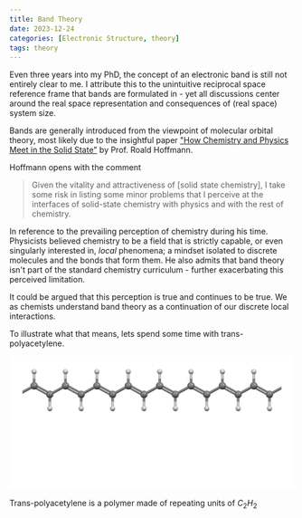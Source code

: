 ```yaml
---
title: Band Theory
date: 2023-12-24
categories: [Electronic Structure, theory]
tags: theory
---
```


Even three years into my PhD, the concept of an electronic band is still not entirely clear to me. I attribute this to the unintuitive reciprocal space reference frame that bands are formulated in - yet all discussions center around the real space representation and consequences of (real space) system size.  

Bands are generally introduced from the viewpoint of molecular orbital theory, most likely due to the insightful paper ["How Chemistry and Physics Meet in the Solid State"](https://onlinelibrary.wiley.com/doi/10.1002/anie.198708461) by Prof. Roald Hoffmann.

Hoffmann opens with the comment

> Given the vitality and attractiveness of [solid state chemistry], I take some risk in listing some minor problems that I perceive at the interfaces of solid-state chemistry  with  physics and with the rest of chemistry.

In reference to the prevailing perception of chemistry during his time. Physicists believed chemistry to be a field that is strictly capable, or even singularly interested in, *local* phenomena; a mindset isolated to discrete molecules and the bonds that form them. He also admits that band theory isn't part of the standard chemistry curriculum - further exacerbating this perceived limitation. 

It could be argued that this perception is true and continues to be true. We as chemists understand band theory as a continuation of our discrete local interactions. 

To illustrate what that means, lets spend some time with trans-polyacetylene. 

![trans-polyacetylene][polymer]

Trans-polyacetylene is a polymer made of repeating units of $C_2H_2$  


[polymer]: /assets/images/polymer.png



